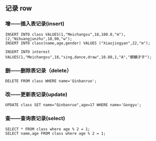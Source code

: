 ## 记录 row

### 增——插入表记录(insert)

```
INSERT INTO class VALUES(1,"Meichangsu",18,100.0,"m"),(2,"Nihuangjunzhu",18,90,"w");
INSERT INTO class(name,age,gender) VALUES ("Xiaojingyan",22,"m");
```

```
INSERT INTO interest VALUES(1,"Meichangsu",18,"sing,dance,draw",10.88,1,"A","麒麟才子");
```

### 删——删除表记录（delete）

```
DELETE FROM class WHERE name='Qinbanruo';
```

### 改——更新表记录(update)

```
UPDATE class SET name="Qinbanruo",age=17 WHERE name='Gongyu';
```

### 查——查询表记录(select)

```
SELECT * FROM class where age % 2 = 1;
SELECT name,age FROM class where age % 2 = 1;
```

